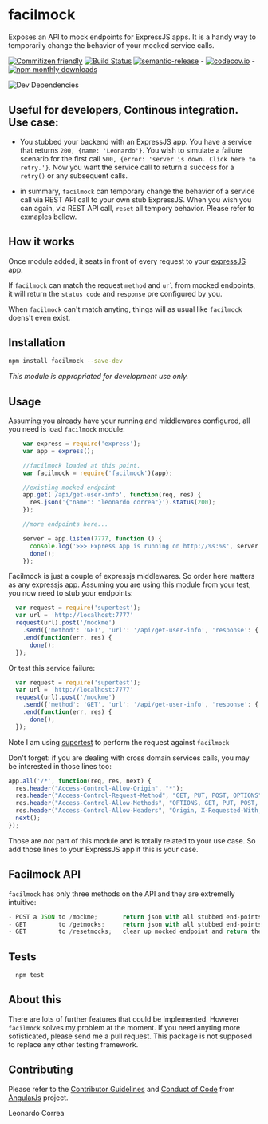 
facilmock
=========

Exposes an API to mock endpoints for ExpressJS apps. It is a handy way to temporarily change the behavior of your mocked service calls.


[![Commitizen friendly](https://img.shields.io/badge/commitizen-friendly-brightgreen.svg)](http://commitizen.github.io/cz-cli/) [![Build Status](https://travis-ci.org/leonardoanalista/facilmock.svg)](https://travis-ci.org/leonardoanalista/facilmock) [![semantic-release](https://img.shields.io/badge/%20%20%F0%9F%93%A6%F0%9F%9A%80-semantic--release-e10079.svg)](https://github.com/semantic-release/semantic-release) - [![codecov.io](https://codecov.io/github/leonardoanalista/facilmock/coverage.svg?branch=master)](https://codecov.io/github/leonardoanalista/facilmock?branch=master) - [![npm monthly downloads](https://img.shields.io/npm/dm/facilmock.svg?style=flat-square)](https://www.npmjs.com/package/facilmock)


![Dev Dependencies](https://img.shields.io/david/dev/leonardoanalista/facilmock.svg)

## Useful for developers, Continous integration. Use case:

- You stubbed your backend with an ExpressJS app. You have a service that returns `200, {name: 'Leonardo'}`. You wish to simulate a failure scenario for the first call `500, {error: 'server is down. Click here to retry.'}`. Now you want the service call to return a success for a `retry()` or any subsequent calls.

- in summary, `facilmock` can temporary change the behavior of a service call via REST API call to your own stub ExpressJS. When you wish you can again, via REST API call, `reset` all tempory behavior. Please refer to exmaples bellow.

## How it works

Once module added, it seats in front of every request to your [expressJS](http://expressjs.com/) app.

If `facilmock` can match the request `method` and `url` from mocked endpoints, it will return the `status code` and `response` pre configured by you.

When `facilmock` can't match anyting, things will as usual like `facilmock` doens't even exist.


## Installation

```sh
npm install facilmock --save-dev
```

*This module is appropriated for development use only.*

## Usage


Assuming you already have your running and middlewares configured, all you need is load `facilmock` module:

```js
    var express = require('express');
    var app = express();

    //facilmock loaded at this point.
    var facilmock = require('facilmock')(app);

    //existing mocked endpoint
    app.get('/api/get-user-info', function(req, res) {
      res.json('{"name": "leonardo correa"}').status(200);
    });

    //more endpoints here...

    server = app.listen(7777, function () {
      console.log('>>> Express App is running on http://%s:%s', server.address().address, server.address().port);
      done();
    });
```

Facilmock is just a couple of expressjs middlewares. So order here matters as any expressjs app.
Assuming you are using this module from your test, you now need to stub your endpoints:

```js
  var request = require('supertest');
  var url = 'http://localhost:7777'
  request(url).post('/mockme')
    .send({'method': 'GET', 'url': '/api/get-user-info', 'response': {'code': '200', 'content': {'name': 'some other name'} } })
    .end(function(err, res) {
      done();
  });
```

Or test this service failure:

```js
  var request = require('supertest');
  var url = 'http://localhost:7777'
  request(url).post('/mockme')
    .send({'method': 'GET', 'url': '/api/get-user-info', 'response': {'code': '400', 'content': 'invalid request or server is down' } })
    .end(function(err, res) {
      done();
  });
```
Note I am using [supertest](https://github.com/tj/supertest) to perform the request against `facilmock`


Don't forget: if you are dealing with cross domain services calls, you may be interested in those lines too:
```js
app.all('/*', function(req, res, next) {
  res.header("Access-Control-Allow-Origin", "*");
  res.header("Access-Control-Request-Method", "GET, PUT, POST, OPTIONS");
  res.header("Access-Control-Allow-Methods", "OPTIONS, GET, PUT, POST, DELETE");
  res.header("Access-Control-Allow-Headers", "Origin, X-Requested-With, Content-Type, Accept");
  next();
});
```

Those are *not* part of this module and is totally related to your use case. So add those lines to your ExpressJS app if this is your case.


## Facilmock API
`facilmock` has only three methods on the API and they are extremelly intuitive:
```js
- POST a JSON to /mockme;       return json with all stubbed end-points.
- GET         to /getmocks;     return json with all stubbed end-points.
- GET         to /resetmocks;   clear up mocked endpoint and return the current adn empty json object.
```

## Tests

```js
  npm test
```

## About this

There are lots of further features that could be implemented. However `facilmock` solves my problem at the moment.
If you need anyting more sofisticated, please send me a pull request. This package is not supposed to replace any other testing framework.



## Contributing

Please refer to the [Contributor Guidelines](https://github.com/angular/angular.js/blob/master/CONTRIBUTING.md) and [Conduct of Code](https://github.com/angular/code-of-conduct/blob/master/CODE_OF_CONDUCT.md) from [AngularJs](https://github.com/angular/angular.js) project.


Leonardo Correa
